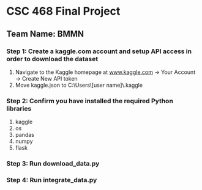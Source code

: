 # CSC 468 Final Project
## Team Name: BMMN

### Step 1: Create a kaggle.com account and setup API access in order to download the dataset
1. Navigate to the Kaggle homepage at www.kaggle.com -> Your Account -> Create New API token
2. Move kaggle.json to C:\Users\\[user name]\\.kaggle

### Step 2: Confirm you have installed the required Python libraries
1. kaggle
2. os
3. pandas
4. numpy
5. flask

### Step 3: Run download_data.py

### Step 4: Run integrate_data.py

